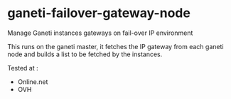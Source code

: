 ganeti-failover-gateway-node
============================

Manage Ganeti instances gateways on fail-over IP environment


This runs on the ganeti master, it fetches the IP gateway from each ganeti node and builds a list to be fetched by the instances.


Tested at :
  * Online.net
  * OVH
